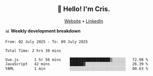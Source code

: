 
<h2 align="center">👋 Hello! I'm Cris.</h2>
<p align="center">
  <a href="https://www.criscunas.dev">Website</a> •
  <a href="https://www.linkedin.com/in/cristophercunas/">LinkedIn</a> 
</p>


📊 **Weekly development breakdown**
<!--START_SECTION:waka-->

```txt
From: 02 July 2025 - To: 09 July 2025

Total Time: 2 hrs 39 mins

Vue.js       1 hr 56 mins    ██████████████████▒░░░░░░   72.98 %
JavaScript   42 mins         ██████▓░░░░░░░░░░░░░░░░░░   26.39 %
YAML         1 min           ░░░░░░░░░░░░░░░░░░░░░░░░░   00.63 %
```

<!--END_SECTION:waka-->
